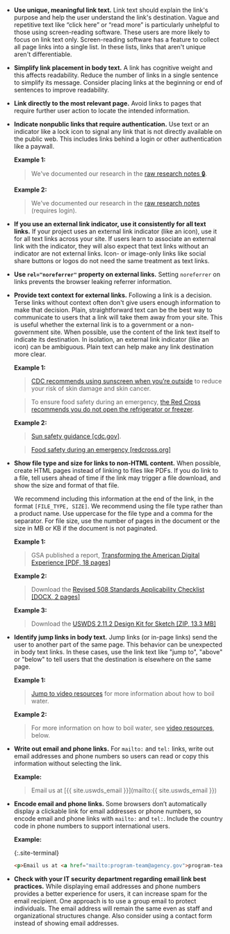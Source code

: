 - **Use unique, meaningful link text.** Link text should explain the link's purpose and help the user understand the link's destination. Vague and repetitive text like “click here” or “read more” is particularly unhelpful to those using screen-reading software. These users are more likely to focus on link text only. Screen-reading software has a feature to collect all page links into a single list. In these lists, links that aren't unique aren't differentiable.

- **Simplify link placement in body text.** A link has cognitive weight and this affects readability. Reduce the number of links in a single sentence to simplify its message. Consider placing links at the beginning or end of sentences to improve readability.

- **Link directly to the most relevant page.** Avoid links to pages that require further user action to locate the intended information.

- **Indicate nonpublic links that require authentication.** Use text or an indicator like a lock icon to signal any link that is not directly available on the public web. This includes links behind a login or other authentication like a paywall.

    **Example 1:**
    > We've documented our research in the [raw research notes 🔒](javascript:void(0)).

    **Example 2:**
    > We've documented our research in the [raw research notes](javascript:void(0)) (requires login).

- **If you use an external link indicator, use it consistently for all text links.** If your project uses an external link indicator (like an icon), use it for all text links across your site. If users learn to associate an external link with the indicator, they will also expect that text links without an indicator are not external links. Icon- or image-only links like social share buttons or logos do not need the same treatment as text links.

- **Use `rel="noreferrer"` property on external links.** Setting `noreferrer` on links prevents the browser leaking referrer information.

- **Provide text context for external links.** Following a link is a decision. Terse links without context often don't give users enough information to make that decision. Plain, straightforward text can be the best way to communicate to users that a link will take them away from your site. This is useful whether the external link is to a government or a non-government site. When possible, use the content of the link text itself to indicate its destination. In isolation, an external link indicator (like an icon) can be ambiguous. Plain text can help make any link destination more clear.

    **Example 1:**
    > [CDC recommends using sunscreen when you’re outside](https://www.cdc.gov/cancer/skin/basic_info/sun-safety.htm) to reduce your risk of skin damage and skin cancer.

    > To ensure food safety during an emergency, [the Red Cross recommends you do not open the refrigerator or freezer](https://www.redcross.org/get-help/how-to-prepare-for-emergencies/types-of-emergencies/food-safety.html).

    **Example 2:**
    > [Sun safety guidance [cdc.gov]](https://www.cdc.gov/cancer/skin/basic_info/sun-safety.htm).

    > [Food safety during an emergency [redcross.org]](https://www.redcross.org/get-help/how-to-prepare-for-emergencies/types-of-emergencies/food-safety.html)

- **Show file type and size for links to non-HTML content.** When possible, create HTML pages instead of linking to files like PDFs. If you do link to a file, tell users ahead of time if the link may trigger a file download, and show the size and format of that file.

    We recommend including this information at the end of the link, in the format `[FILE_TYPE, SIZE]`. We recommend using the file type rather than a product name. Use uppercase for the file type and a comma for the separator. For file size, use the number of pages in the document or the size in MB or KB if the document is not paginated.

    **Example 1:**
    > GSA published a report, [Transforming the American Digital Experience [PDF, 18 pages]](https://designsystem.digital.gov/files/next/Transforming-the-American-digital-experience.pdf)

    **Example 2:**
    > Download the [Revised 508 Standards Applicability Checklist [DOCX, 2 pages]](https://assets.section508.gov/files/508-standards-applicability-checklist.docx)

    **Example 3:**
    > Download the [USWDS 2.11.2 Design Kit for Sketch [ZIP, 13.3 MB]](https://github.com/uswds/uswds-for-designers/releases/download/v2.4.0/uswds-for-designers-v2.4.0.zip)

- **Identify jump links in body text.** Jump links (or in-page links) send the user to another part of the same page. This behavior can be unexpected in body text links. In these cases, use the link text like "jump to", "above" or "below" to tell users that the destination is elsewhere on the same page.

    **Example 1:**
    > [Jump to video resources](javascript:void(0)) for more information about how to boil water.

    **Example 2:**
    > For more information on how to boil water, see [video resources](javascript:void(0)), below.

- **Write out email and phone links.** For `mailto:` and `tel:` links, write out email addresses and phone numbers so users can read or copy this information without selecting the link.

    **Example:**
    > Email us at [{{ site.uswds_email }}](mailto:{{ site.uswds_email }})

- **Encode email and phone links.** Some browsers don’t automatically display a clickable link for email addresses or phone numbers, so encode email and phone links with `mailto:` and `tel:`. Include the country code in phone numbers to support international users.

    **Example:**

    {:.site-terminal}
    ```html
    <p>Email us at <a href="mailto:program-team@agency.gov">program-team@agency.gov</a> or call us at <a href="tel:1-800-555-1234">1-800-555-1234</a> to request support.</p>
    ```

- **Check with your IT security department regarding email link best practices.** While displaying email addresses and phone numbers provides a better experience for users, it can increase spam for the email recipient. One approach is to use a group email to protect individuals. The email address will remain the same even as staff and organizational structures change. Also consider using a contact form instead of showing email addresses.
